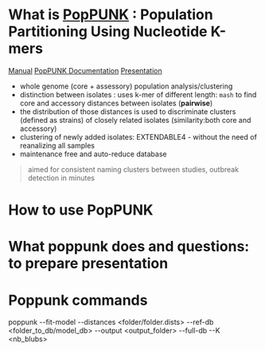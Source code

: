 # What is [PopPUNK](https://genome.cshlp.org/content/29/2/304) : Population Partitioning Using Nucleotide K-mers

[Manual](https://poppunk.readthedocs.io/)
[PopPUNK Documentation](https://poppunk.readthedocs.io/en/latest/index.html)
[Presentation](https://docs.google.com/presentation/d/1StmmM02lSpFPdevQT3iDB3BAKRoMC8Q4NtJ4nzu7MdY/edit?usp=sharing)

- whole genome (core + assessory) population analysis/clustering
- distinction between isolates : uses k-mer of different length: `mash` to find core and accessory distances between isolates (**pairwise**)
- the distribution of those distances is used to discriminate clusters (defined as strains) of closely related isolates (similarity:both core and accessory)
- clustering of newly added isolates: EXTENDABLE4 - without the need of reanalizing all samples
- maintenance free and auto-reduce database
> aimed for consistent naming clusters between studies, outbreak detection in minutes


# How to use PopPUNK




# What poppunk does and questions: to prepare presentation


# Poppunk commands


poppunk --fit-model --distances <folder/folder.dists> --ref-db <folder_to_db/model_db> --output <output_folder> --full-db --K <nb_blubs>

